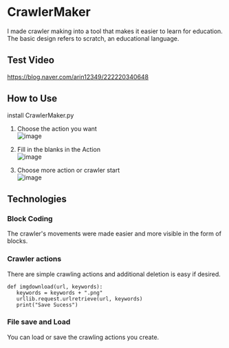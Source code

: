 # CrawlerMaker
 I made crawler making into a tool that makes it easier to learn for education.   
 The basic design refers to scratch, an educational language.
 
## Test Video
 https://blog.naver.com/arin12349/222220340648
 
## How to Use
 install CrawlerMaker.py
 
1. Choose the action you want   
 ![image](https://user-images.githubusercontent.com/65750019/171865430-6224c2fe-04a7-4fab-965a-ea500c06a380.png)   
 
2. Fill in the blanks in the Action   
 ![image](https://user-images.githubusercontent.com/65750019/171865642-b920a139-da97-41c6-9840-2b1e685fb3d8.png)   
3. Choose more action or crawler start   
![image](https://user-images.githubusercontent.com/65750019/171865860-a15ccc42-ec17-45df-b435-e855351222b9.png)

## Technologies
 ### Block Coding
 The crawler's movements were made easier and more visible in the form of blocks.
 
 ### Crawler actions
 There are simple crawling actions and additional deletion is easy if desired.
 ``` PY
 def imgdownload(url, keywords):
    keywords = keywords + ".png"
    urllib.request.urlretrieve(url, keywords)
    print("Save Sucess")
 ```
 
 ### File save and Load
 You can load or save the crawling actions you create.
